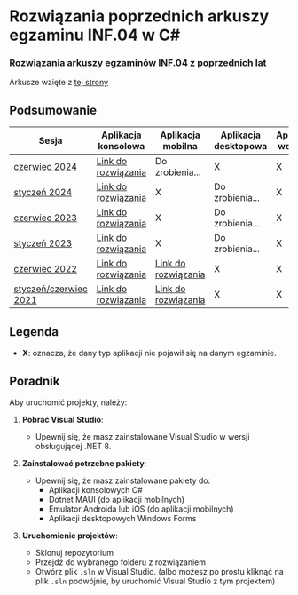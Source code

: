# Rozwiązania poprzednich arkuszy egzaminu INF.04 w C#

### Rozwiązania arkuszy egzaminów INF.04 z poprzednich lat
Arkusze wzięte z [tej strony](https://arkusze.pl/egzamin-zawodowy-kwalifikacja-inf-04/)

## Podsumowanie

| Sesja          | Aplikacja konsolowa                | Aplikacja mobilna                  | Aplikacja desktopowa               | Aplikacja webowa                   | Arkusz                   |
|------------------|-------------------------------------|-------------------------------------|-------------------------------------|-------------------------------------|-------------------------------------|
| [czerwiec 2024](https://github.com/Hukasx0/egzamin-inf04-rozwiazania/tree/main/czerwiec-2024)    | [Link do rozwiązania](https://github.com/Hukasx0/egzamin-inf04-rozwiazania/tree/main/czerwiec-2024/aplikacja-konsolowa)           | Do zrobienia...                     | X                                   | X                                   | [Link do arkusza](https://arkusze.pl/zawodowy/inf04-2024-czerwiec-egzamin-zawodowy-praktyczny.pdf)               |
| [styczeń 2024](https://github.com/Hukasx0/egzamin-inf04-rozwiazania/tree/main/styczen-2024)     | [Link do rozwiązania](https://github.com/Hukasx0/egzamin-inf04-rozwiazania/tree/main/styczen-2024/aplikacja-konsolowa)           | X                     | Do zrobienia...                                   | X                                   | [Link do arkusza](https://arkusze.pl/zawodowy/inf04-2024-styczen-egzamin-zawodowy-praktyczny.pdf)               |
| [czerwiec 2023](https://github.com/Hukasx0/egzamin-inf04-rozwiazania/tree/main/czerwiec-2023)    | [Link do rozwiązania](https://github.com/Hukasx0/egzamin-inf04-rozwiazania/tree/main/czerwiec-2023/aplikacja-konsolowa)           | X                     | Do zrobienia...                                   | X                                   | [Link do arkusza](https://arkusze.pl/zawodowy/inf04-2023-czerwiec-egzamin-zawodowy-praktyczny.pdf)               |
| [styczeń 2023](https://github.com/Hukasx0/egzamin-inf04-rozwiazania/tree/main/styczen-2023)     | [Link do rozwiązania](https://github.com/Hukasx0/egzamin-inf04-rozwiazania/tree/main/styczen-2023/aplikacja-konsolowa)           | X                     | Do zrobienia...                                   | X                                   | [Link do arkusza](https://arkusze.pl/zawodowy/inf04-2023-styczen-egzamin-zawodowy-praktyczny.pdf)               |
| [czerwiec 2022](https://github.com/Hukasx0/egzamin-inf04-rozwiazania/tree/main/czerwiec-2022)    | [Link do rozwiązania](https://github.com/Hukasx0/egzamin-inf04-rozwiazania/tree/main/czerwiec-2022/aplikacja-konsolowa)           | [Link do rozwiązania](https://github.com/Hukasx0/egzamin-inf04-rozwiazania/tree/main/czerwiec-2022/aplikacjaMobilna)           | X                     | X                                   | [Link do arkusza](https://arkusze.pl/zawodowy/inf04-2022-czerwiec-egzamin-zawodowy-praktyczny.pdf)               |
| [styczeń/czerwiec 2021](https://github.com/Hukasx0/egzamin-inf04-rozwiazania/tree/main/czerwiec-2021)    | [Link do rozwiązania](https://github.com/Hukasx0/egzamin-inf04-rozwiazania/tree/main/czerwiec-2021/aplikacja-konsolowa)           | [Link do rozwiązania](https://github.com/Hukasx0/egzamin-inf04-rozwiazania/tree/main/czerwiec-2021/aplikacjaMobilna)                     | X                     | X                                   | [Link do arkusza](https://arkusze.pl/zawodowy/inf04-2021-czerwiec-egzamin-zawodowy-praktyczny.pdf)               |

## Legenda
- **X**: oznacza, że dany typ aplikacji nie pojawił się na danym egzaminie.

## Poradnik

Aby uruchomić projekty, należy:

1. **Pobrać Visual Studio**:
   - Upewnij się, że masz zainstalowane Visual Studio w wersji obsługującej .NET 8.

2. **Zainstalować potrzebne pakiety**:
   - Upewnij się, że masz zainstalowane pakiety do:
     - Aplikacji konsolowych C#
     - Dotnet MAUI (do aplikacji mobilnych)
     - Emulator Androida lub iOS (do aplikacji mobilnych)
     - Aplikacji desktopowych Windows Forms

3. **Uruchomienie projektów**:
   - Sklonuj repozytorium
   - Przejdź do wybranego folderu z rozwiązaniem
   - Otwórz plik `.sln` w Visual Studio. (albo możesz po prostu kliknąć na plik `.sln` podwójnie, by uruchomić Visual Studio z tym projektem)

